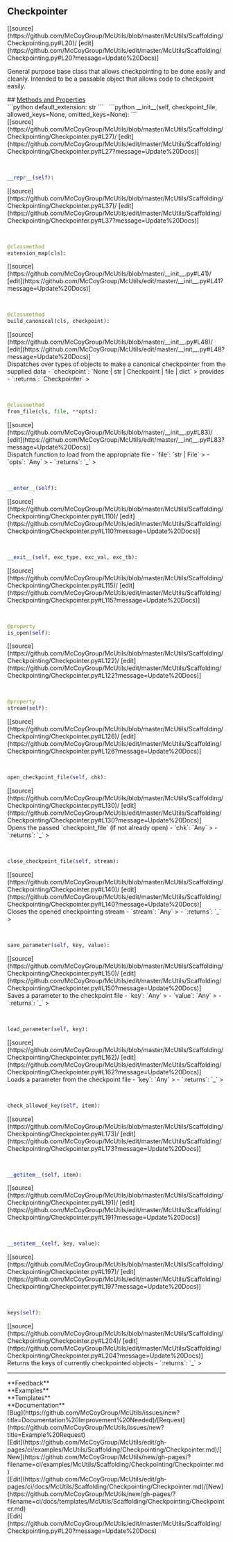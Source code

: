 ## <a id="McUtils.McUtils.Scaffolding.Checkpointing.Checkpointer">Checkpointer</a> 

<div class="docs-source-link" markdown="1">
[[source](https://github.com/McCoyGroup/McUtils/blob/master/McUtils/Scaffolding/Checkpointing.py#L20)/
[edit](https://github.com/McCoyGroup/McUtils/edit/master/McUtils/Scaffolding/Checkpointing.py#L20?message=Update%20Docs)]
</div>

General purpose base class that allows checkpointing to be done easily and cleanly.
Intended to be a passable object that allows code to checkpoint easily.







<div class="collapsible-section">
 <div class="collapsible-section collapsible-section-header" markdown="1">
## <a class="collapse-link" data-toggle="collapse" href="#methods" markdown="1"> Methods and Properties</a> <a class="float-right" data-toggle="collapse" href="#methods"><i class="fa fa-chevron-down"></i></a>
 </div>
 <div class="collapsible-section collapsible-section-body collapse show" id="methods" markdown="1">
 ```python
default_extension: str
```
<a id="McUtils.McUtils.Scaffolding.Checkpointing.Checkpointer.__init__" class="docs-object-method">&nbsp;</a> 
```python
__init__(self, checkpoint_file, allowed_keys=None, omitted_keys=None): 
```
<div class="docs-source-link" markdown="1">
[[source](https://github.com/McCoyGroup/McUtils/blob/master/McUtils/Scaffolding/Checkpointing/Checkpointer.py#L27)/
[edit](https://github.com/McCoyGroup/McUtils/edit/master/McUtils/Scaffolding/Checkpointing/Checkpointer.py#L27?message=Update%20Docs)]
</div>


<a id="McUtils.McUtils.Scaffolding.Checkpointing.Checkpointer.__repr__" class="docs-object-method">&nbsp;</a> 
```python
__repr__(self): 
```
<div class="docs-source-link" markdown="1">
[[source](https://github.com/McCoyGroup/McUtils/blob/master/McUtils/Scaffolding/Checkpointing/Checkpointer.py#L37)/
[edit](https://github.com/McCoyGroup/McUtils/edit/master/McUtils/Scaffolding/Checkpointing/Checkpointer.py#L37?message=Update%20Docs)]
</div>


<a id="McUtils.McUtils.Scaffolding.Checkpointing.Checkpointer.extension_map" class="docs-object-method">&nbsp;</a> 
```python
@classmethod
extension_map(cls): 
```
<div class="docs-source-link" markdown="1">
[[source](https://github.com/McCoyGroup/McUtils/blob/master/__init__.py#L41)/
[edit](https://github.com/McCoyGroup/McUtils/edit/master/__init__.py#L41?message=Update%20Docs)]
</div>


<a id="McUtils.McUtils.Scaffolding.Checkpointing.Checkpointer.build_canonical" class="docs-object-method">&nbsp;</a> 
```python
@classmethod
build_canonical(cls, checkpoint): 
```
<div class="docs-source-link" markdown="1">
[[source](https://github.com/McCoyGroup/McUtils/blob/master/__init__.py#L48)/
[edit](https://github.com/McCoyGroup/McUtils/edit/master/__init__.py#L48?message=Update%20Docs)]
</div>
Dispatches over types of objects to make a canonical checkpointer
from the supplied data
  - `checkpoint`: `None | str | Checkpoint | file | dict`
    > provides
  - `:returns`: `Checkpointer`
    >


<a id="McUtils.McUtils.Scaffolding.Checkpointing.Checkpointer.from_file" class="docs-object-method">&nbsp;</a> 
```python
@classmethod
from_file(cls, file, **opts): 
```
<div class="docs-source-link" markdown="1">
[[source](https://github.com/McCoyGroup/McUtils/blob/master/__init__.py#L83)/
[edit](https://github.com/McCoyGroup/McUtils/edit/master/__init__.py#L83?message=Update%20Docs)]
</div>
Dispatch function to load from the appropriate file
  - `file`: `str | File`
    > 
  - `opts`: `Any`
    > 
  - `:returns`: `_`
    >


<a id="McUtils.McUtils.Scaffolding.Checkpointing.Checkpointer.__enter__" class="docs-object-method">&nbsp;</a> 
```python
__enter__(self): 
```
<div class="docs-source-link" markdown="1">
[[source](https://github.com/McCoyGroup/McUtils/blob/master/McUtils/Scaffolding/Checkpointing/Checkpointer.py#L110)/
[edit](https://github.com/McCoyGroup/McUtils/edit/master/McUtils/Scaffolding/Checkpointing/Checkpointer.py#L110?message=Update%20Docs)]
</div>


<a id="McUtils.McUtils.Scaffolding.Checkpointing.Checkpointer.__exit__" class="docs-object-method">&nbsp;</a> 
```python
__exit__(self, exc_type, exc_val, exc_tb): 
```
<div class="docs-source-link" markdown="1">
[[source](https://github.com/McCoyGroup/McUtils/blob/master/McUtils/Scaffolding/Checkpointing/Checkpointer.py#L115)/
[edit](https://github.com/McCoyGroup/McUtils/edit/master/McUtils/Scaffolding/Checkpointing/Checkpointer.py#L115?message=Update%20Docs)]
</div>


<a id="McUtils.McUtils.Scaffolding.Checkpointing.Checkpointer.is_open" class="docs-object-method">&nbsp;</a> 
```python
@property
is_open(self): 
```
<div class="docs-source-link" markdown="1">
[[source](https://github.com/McCoyGroup/McUtils/blob/master/McUtils/Scaffolding/Checkpointing/Checkpointer.py#L122)/
[edit](https://github.com/McCoyGroup/McUtils/edit/master/McUtils/Scaffolding/Checkpointing/Checkpointer.py#L122?message=Update%20Docs)]
</div>


<a id="McUtils.McUtils.Scaffolding.Checkpointing.Checkpointer.stream" class="docs-object-method">&nbsp;</a> 
```python
@property
stream(self): 
```
<div class="docs-source-link" markdown="1">
[[source](https://github.com/McCoyGroup/McUtils/blob/master/McUtils/Scaffolding/Checkpointing/Checkpointer.py#L126)/
[edit](https://github.com/McCoyGroup/McUtils/edit/master/McUtils/Scaffolding/Checkpointing/Checkpointer.py#L126?message=Update%20Docs)]
</div>


<a id="McUtils.McUtils.Scaffolding.Checkpointing.Checkpointer.open_checkpoint_file" class="docs-object-method">&nbsp;</a> 
```python
open_checkpoint_file(self, chk): 
```
<div class="docs-source-link" markdown="1">
[[source](https://github.com/McCoyGroup/McUtils/blob/master/McUtils/Scaffolding/Checkpointing/Checkpointer.py#L130)/
[edit](https://github.com/McCoyGroup/McUtils/edit/master/McUtils/Scaffolding/Checkpointing/Checkpointer.py#L130?message=Update%20Docs)]
</div>
Opens the passed `checkpoint_file` (if not already open)
  - `chk`: `Any`
    > 
  - `:returns`: `_`
    >


<a id="McUtils.McUtils.Scaffolding.Checkpointing.Checkpointer.close_checkpoint_file" class="docs-object-method">&nbsp;</a> 
```python
close_checkpoint_file(self, stream): 
```
<div class="docs-source-link" markdown="1">
[[source](https://github.com/McCoyGroup/McUtils/blob/master/McUtils/Scaffolding/Checkpointing/Checkpointer.py#L140)/
[edit](https://github.com/McCoyGroup/McUtils/edit/master/McUtils/Scaffolding/Checkpointing/Checkpointer.py#L140?message=Update%20Docs)]
</div>
Closes the opened checkpointing stream
  - `stream`: `Any`
    > 
  - `:returns`: `_`
    >


<a id="McUtils.McUtils.Scaffolding.Checkpointing.Checkpointer.save_parameter" class="docs-object-method">&nbsp;</a> 
```python
save_parameter(self, key, value): 
```
<div class="docs-source-link" markdown="1">
[[source](https://github.com/McCoyGroup/McUtils/blob/master/McUtils/Scaffolding/Checkpointing/Checkpointer.py#L150)/
[edit](https://github.com/McCoyGroup/McUtils/edit/master/McUtils/Scaffolding/Checkpointing/Checkpointer.py#L150?message=Update%20Docs)]
</div>
Saves a parameter to the checkpoint file
  - `key`: `Any`
    > 
  - `value`: `Any`
    > 
  - `:returns`: `_`
    >


<a id="McUtils.McUtils.Scaffolding.Checkpointing.Checkpointer.load_parameter" class="docs-object-method">&nbsp;</a> 
```python
load_parameter(self, key): 
```
<div class="docs-source-link" markdown="1">
[[source](https://github.com/McCoyGroup/McUtils/blob/master/McUtils/Scaffolding/Checkpointing/Checkpointer.py#L162)/
[edit](https://github.com/McCoyGroup/McUtils/edit/master/McUtils/Scaffolding/Checkpointing/Checkpointer.py#L162?message=Update%20Docs)]
</div>
Loads a parameter from the checkpoint file
  - `key`: `Any`
    > 
  - `:returns`: `_`
    >


<a id="McUtils.McUtils.Scaffolding.Checkpointing.Checkpointer.check_allowed_key" class="docs-object-method">&nbsp;</a> 
```python
check_allowed_key(self, item): 
```
<div class="docs-source-link" markdown="1">
[[source](https://github.com/McCoyGroup/McUtils/blob/master/McUtils/Scaffolding/Checkpointing/Checkpointer.py#L173)/
[edit](https://github.com/McCoyGroup/McUtils/edit/master/McUtils/Scaffolding/Checkpointing/Checkpointer.py#L173?message=Update%20Docs)]
</div>


<a id="McUtils.McUtils.Scaffolding.Checkpointing.Checkpointer.__getitem__" class="docs-object-method">&nbsp;</a> 
```python
__getitem__(self, item): 
```
<div class="docs-source-link" markdown="1">
[[source](https://github.com/McCoyGroup/McUtils/blob/master/McUtils/Scaffolding/Checkpointing/Checkpointer.py#L191)/
[edit](https://github.com/McCoyGroup/McUtils/edit/master/McUtils/Scaffolding/Checkpointing/Checkpointer.py#L191?message=Update%20Docs)]
</div>


<a id="McUtils.McUtils.Scaffolding.Checkpointing.Checkpointer.__setitem__" class="docs-object-method">&nbsp;</a> 
```python
__setitem__(self, key, value): 
```
<div class="docs-source-link" markdown="1">
[[source](https://github.com/McCoyGroup/McUtils/blob/master/McUtils/Scaffolding/Checkpointing/Checkpointer.py#L197)/
[edit](https://github.com/McCoyGroup/McUtils/edit/master/McUtils/Scaffolding/Checkpointing/Checkpointer.py#L197?message=Update%20Docs)]
</div>


<a id="McUtils.McUtils.Scaffolding.Checkpointing.Checkpointer.keys" class="docs-object-method">&nbsp;</a> 
```python
keys(self): 
```
<div class="docs-source-link" markdown="1">
[[source](https://github.com/McCoyGroup/McUtils/blob/master/McUtils/Scaffolding/Checkpointing/Checkpointer.py#L204)/
[edit](https://github.com/McCoyGroup/McUtils/edit/master/McUtils/Scaffolding/Checkpointing/Checkpointer.py#L204?message=Update%20Docs)]
</div>
Returns the keys of currently checkpointed
objects
  - `:returns`: `_`
    >
 </div>
</div>












---


<div markdown="1" class="text-secondary">
<div class="container">
  <div class="row">
   <div class="col" markdown="1">
**Feedback**   
</div>
   <div class="col" markdown="1">
**Examples**   
</div>
   <div class="col" markdown="1">
**Templates**   
</div>
   <div class="col" markdown="1">
**Documentation**   
</div>
   <div class="col" markdown="1">
   
</div>
   <div class="col" markdown="1">
   
</div>
   <div class="col" markdown="1">
   
</div>
</div>
  <div class="row">
   <div class="col" markdown="1">
[Bug](https://github.com/McCoyGroup/McUtils/issues/new?title=Documentation%20Improvement%20Needed)/[Request](https://github.com/McCoyGroup/McUtils/issues/new?title=Example%20Request)   
</div>
   <div class="col" markdown="1">
[Edit](https://github.com/McCoyGroup/McUtils/edit/gh-pages/ci/examples/McUtils/Scaffolding/Checkpointing/Checkpointer.md)/[New](https://github.com/McCoyGroup/McUtils/new/gh-pages/?filename=ci/examples/McUtils/Scaffolding/Checkpointing/Checkpointer.md)   
</div>
   <div class="col" markdown="1">
[Edit](https://github.com/McCoyGroup/McUtils/edit/gh-pages/ci/docs/McUtils/Scaffolding/Checkpointing/Checkpointer.md)/[New](https://github.com/McCoyGroup/McUtils/new/gh-pages/?filename=ci/docs/templates/McUtils/Scaffolding/Checkpointing/Checkpointer.md)   
</div>
   <div class="col" markdown="1">
[Edit](https://github.com/McCoyGroup/McUtils/edit/master/McUtils/Scaffolding/Checkpointing.py#L20?message=Update%20Docs)   
</div>
   <div class="col" markdown="1">
   
</div>
   <div class="col" markdown="1">
   
</div>
   <div class="col" markdown="1">
   
</div>
</div>
</div>
</div>